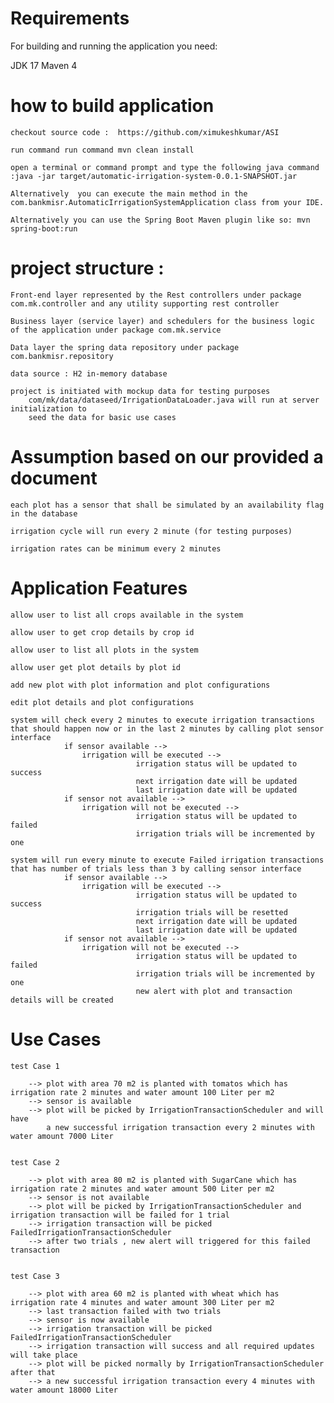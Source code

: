 # Requirements
For building and running the application you need:

JDK 17
Maven 4

# how to build application 

 	checkout source code :  https://github.com/ximukeshkumar/ASI
 
 	run command run command mvn clean install
 
 	open a terminal or command prompt and type the following java command :java -jar target/automatic-irrigation-system-0.0.1-SNAPSHOT.jar
 
 	Alternatively  you can execute the main method in the com.bankmisr.AutomaticIrrigationSystemApplication class from your IDE.

 	Alternatively you can use the Spring Boot Maven plugin like so: mvn spring-boot:run


# project structure : 
 
 	Front-end layer represented by the Rest controllers under package com.mk.controller and any utility supporting rest controller
 	
 	Business layer (service layer) and schedulers for the business logic of the application under package com.mk.service
 	
 	Data layer the spring data repository under package com.bankmisr.repository
 	
 	data source : H2 in-memory database

	project is initiated with mockup data for testing purposes
		com/mk/data/dataseed/IrrigationDataLoader.java will run at server initialization to 
		seed the data for basic use cases


# Assumption based on our provided a document

	each plot has a sensor that shall be simulated by an availability flag in the database
		
	irrigation cycle will run every 2 minute (for testing purposes)
		
	irrigation rates can be minimum every 2 minutes

# Application Features
	
	allow user to list all crops available in the system
	
	allow user to get crop details by crop id
	
	allow user to list all plots in the system
	
	allow user get plot details by plot id
	
	add new plot with plot information and plot configurations
	
	edit plot details and plot configurations
	
	system will check every 2 minutes to execute irrigation transactions that should happen now or in the last 2 minutes by calling plot sensor interface
				if sensor available --> 
					irrigation will be executed --> 
								irrigation status will be updated to success
								next irrigation date will be updated
								last irrigation date will be updated
				if sensor not available --> 
					irrigation will not be executed -->
								irrigation status will be updated to failed
								irrigation trials will be incremented by one
	
	system will run every minute to execute Failed irrigation transactions that has number of trials less than 3 by calling sensor interface
				if sensor available --> 
					irrigation will be executed --> 
								irrigation status will be updated to success
								irrigation trials will be resetted
								next irrigation date will be updated
								last irrigation date will be updated
				if sensor not available --> 
					irrigation will not be executed -->
								irrigation status will be updated to failed
								irrigation trials will be incremented by one
								new alert with plot and transaction details will be created
			
# Use Cases

	test Case 1
	
		--> plot with area 70 m2 is planted with tomatos which has irrigation rate 2 minutes and water amount 100 Liter per m2
		--> sensor is available 
		--> plot will be picked by IrrigationTransactionScheduler and will have 
			a new successful irrigation transaction every 2 minutes with water amount 7000 Liter
	
	
	test Case 2
	
		--> plot with area 80 m2 is planted with SugarCane which has irrigation rate 2 minutes and water amount 500 Liter per m2
		--> sensor is not available 
		--> plot will be picked by IrrigationTransactionScheduler and irrigation transaction will be failed for 1 trial
		--> irrigation transaction will be picked FailedIrrigationTransactionScheduler
		--> after two trials , new alert will triggered for this failed transaction
	
	
	test Case 3
	
		--> plot with area 60 m2 is planted with wheat which has irrigation rate 4 minutes and water amount 300 Liter per m2
		--> last transaction failed with two trials 
		--> sensor is now available 
		--> irrigation transaction will be picked FailedIrrigationTransactionScheduler
		--> irrigation transaction will success and all required updates will take place 
		--> plot will be picked normally by IrrigationTransactionScheduler after that
		--> a new successful irrigation transaction every 4 minutes with water amount 18000 Liter
	
